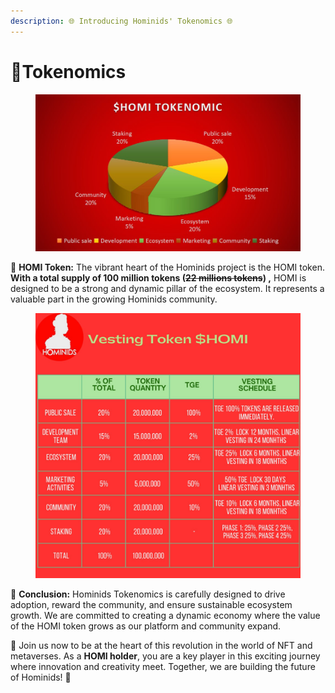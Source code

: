 ```yaml
---
description: 🌐 Introducing Hominids' Tokenomics 🌐
---
```


# 🔹Tokenomics

<figure><img src="../../.gitbook/assets/photo_2023-05-27_05-17-15.jpg" alt=""><figcaption></figcaption></figure>



💎 **HOMI Token:** The vibrant heart of the Hominids project is the HOMI token. **With a total supply  of 100 million tokens (**~~**22 millions tokens**~~**) ,** HOMI is designed to be a strong and dynamic pillar of the ecosystem. It represents a valuable part in the growing Hominids community.



<figure><img src="../../.gitbook/assets/123.jpg" alt="" width="563"><figcaption></figcaption></figure>



💼 **Conclusion:** Hominids Tokenomics is carefully designed to drive adoption, reward the community, and ensure sustainable ecosystem growth. We are committed to creating a dynamic economy where the value of the HOMI token grows as our platform and community expand.



🚀 Join us now to be at the heart of this revolution in the world of NFT and metaverses. As a **HOMI holder**, you are a key player in this exciting journey where innovation and creativity meet. Together, we are building the future of Hominids! 🚀
